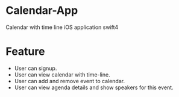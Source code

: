 # Calendar-App
Calendar with time line iOS application  swift4
# Feature
- User can signup.
- User can view calendar with time-line.
- User can add and remove event to calendar.
- User can view agenda details and show speakers for this event.
